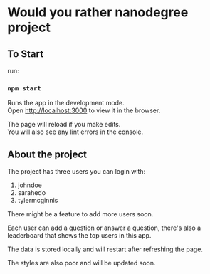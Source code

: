 # Would you rather nanodegree project

## To Start

run:

### `npm start`

Runs the app in the development mode.\
Open [http://localhost:3000](http://localhost:3000) to view it in the browser.

The page will reload if you make edits.\
You will also see any lint errors in the console.
## About the project

The project has three users you can login with:

1. johndoe
2. sarahedo
3. tylermcginnis

There might be a feature to add more users soon.

Each user can add a question or answer a question, there's also a leaderboard that shows the top users in this app.

The data is stored locally and will restart after refreshing the page.

The styles are also poor and will be updated soon.